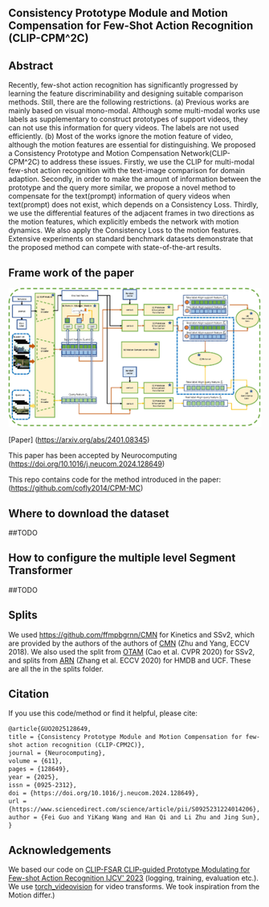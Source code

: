 ##  Consistency Prototype Module and Motion Compensation for Few-Shot Action  Recognition (CLIP-CPM^2C)

## Abstract 

Recently, few-shot action recognition has significantly progressed by learning the feature discriminability and designing suitable comparison methods. 
Still, there are the following restrictions. (a) Previous works are mainly based on visual mono-modal. Although some multi-modal works use labels as 
supplementary to construct prototypes of support videos, they can not use this information for query videos. The labels are not used efficiently. 
(b) Most of the works ignore the motion feature of video, although the motion features are essential for distinguishing. We proposed a Consistency 
Prototype and Motion Compensation Network(CLIP-CPM^2C) to address these issues. Firstly, we use the CLIP for multi-modal few-shot action recognition 
with the text-image comparison for domain adaption. Secondly, in order to make the amount of information between the prototype and the query more similar, 
we propose a novel method to compensate for the text(prompt) information of query videos when text(prompt) does not exist, which depends on a Consistency Loss. 
Thirdly, we use the differential features of the adjacent frames in two directions as the motion features, which explicitly embeds the network with motion dynamics. 
We also apply the Consistency Loss to the motion features. Extensive experiments on standard benchmark datasets demonstrate that the proposed method can compete 
with state-of-the-art results. 

## Frame work of the paper
![framework](./framework.jpg)



[Paper] (https://arxiv.org/abs/2401.08345)


        
This paper has been accepted by Neurocomputing (https://doi.org/10.1016/j.neucom.2024.128649)

This repo contains code for the method introduced in the paper:
(https://github.com/cofly2014/CPM-MC)


## Where to download the dataset

##TODO

## How to configure the multiple level Segment Transformer
##TODO


## Splits
We used https://github.com/ffmpbgrnn/CMN for Kinetics and SSv2, which are provided by the authors of the authors of [CMN](https://openaccess.thecvf.com/content_ECCV_2018/papers/Linchao_Zhu_Compound_Memory_Networks_ECCV_2018_paper.pdf) (Zhu and Yang, ECCV 2018). We also used the split from [OTAM](https://openaccess.thecvf.com/content_CVPR_2020/papers/Cao_Few-Shot_Video_Classification_via_Temporal_Alignment_CVPR_2020_paper.pdf) (Cao et al. CVPR 2020) for SSv2, and splits from [ARN](https://www.ecva.net/papers/eccv_2020/papers_ECCV/papers/123500511.pdf) (Zhang et al. ECCV 2020) for HMDB and UCF.  These are all the in the splits folder.


## Citation
If you use this code/method or find it helpful, please cite:

    @article{GUO2025128649,
    title = {Consistency Prototype Module and Motion Compensation for few-shot action recognition (CLIP-CPM2C)},
    journal = {Neurocomputing},
    volume = {611},
    pages = {128649},
    year = {2025},
    issn = {0925-2312},
    doi = {https://doi.org/10.1016/j.neucom.2024.128649},
    url = {https://www.sciencedirect.com/science/article/pii/S0925231224014206},
    author = {Fei Guo and YiKang Wang and Han Qi and Li Zhu and Jing Sun},
    }
 

## Acknowledgements

We based our code on [CLIP-FSAR  CLIP-guided Prototype Modulating for Few-shot Action Recognition IJCV' 2023](https://github.com/alibaba-mmai-research/CLIP-FSAR) (logging, training, evaluation etc.).
We use [torch_videovision](https://github.com/hassony2/torch_videovision) for video transforms. 
We took inspiration from the Motion differ.) 